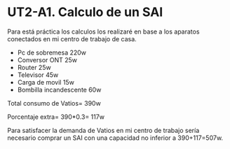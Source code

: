 # UT2-A1. Calculo de un SAI

Para está práctica los calculos los realizaré en base a los aparatos conectados en mi centro de trabajo de casa.

- Pc de sobremesa 220w
- Conversor ONT 25w
- Router 25w
- Televisor 45w
- Carga de movil 15w
- Bombilla incandescente 60w

Total consumo de Vatios= 390w

Porcentaje extra= 390*0.3= 117w

Para satisfacer la demanda de Vatios en mi centro de trabajo sería necesario comprar un SAI con una capacidad no inferior a 390+117=507w.

